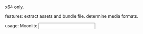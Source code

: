 x64 only.

features:
extract assets and bundle file.
determine media formats.

usage: Moonlite <input dir> <output dir>
